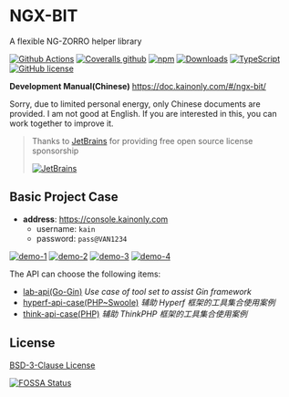 # NGX-BIT

A flexible NG-ZORRO helper library

[![Github Actions](https://img.shields.io/github/workflow/status/kainonly/ngx-bit/bit_test?style=flat-square)](https://github.com/kainonly/ngx-bit/actions)
[![Coveralls github](https://img.shields.io/coveralls/github/kainonly/ngx-bit.svg?style=flat-square)](https://coveralls.io/github/kainonly/ngx-bit)
[![npm](https://img.shields.io/npm/v/ngx-bit.svg?style=flat-square)](https://ngx-bit.kainonly.com)
[![Downloads](https://img.shields.io/npm/dm/ngx-bit.svg?style=flat-square)](https://www.npmjs.com/package/ngx-bit)
[![TypeScript](https://img.shields.io/badge/%3C%2F%3E-TypeScript-blue.svg?style=flat-square)](https://www.typescriptlang.org/)
[![GitHub license](https://img.shields.io/github/license/kainonly/ngx-bit?style=flat-square)](https://raw.githubusercontent.com/kainonly/ngx-bit.js/main/LICENSE)

**Development Manual(Chinese)** https://doc.kainonly.com/#/ngx-bit/

Sorry, due to limited personal energy, only Chinese documents are provided. I am not good at English. If you are
interested in this, you can work together to improve it.

> Thanks to [JetBrains](https://www.jetbrains.com/?from=ngx-bit) for providing free open source license sponsorship
>
> [![JetBrains](https://raw.githubusercontent.com/kainonly/ngx-bit/main/resource/jetbrains.svg)](https://www.jetbrains.com/?from=ngx-bit)

## Basic Project Case

- **address**: https://console.kainonly.com
  - username: `kain`
  - password: `pass@VAN1234`

[![demo-1](https://github.com/kainonly/ngx-bit/blob/main/resource/demo-1.gif?raw=true)](https://console.kainonly.com)
[![demo-2](https://github.com/kainonly/ngx-bit/blob/main/resource/demo-2.gif?raw=true)](https://console.kainonly.com)
[![demo-3](https://github.com/kainonly/ngx-bit/blob/main/resource/demo-3.gif?raw=true)](https://console.kainonly.com)
[![demo-4](https://github.com/kainonly/ngx-bit/blob/main/resource/demo-4.gif?raw=true)](https://console.kainonly.com)

The API can choose the following items:

- [lab-api(Go-Gin)](https://github.com/kain-lab/lab-api) _Use case of tool set to assist Gin framework_
- [hyperf-api-case(PHP~Swoole)](https://github.com/kainonly/hyperf-api-case) _辅助 Hyperf 框架的工具集合使用案例_
- [think-api-case(PHP)](https://github.com/kainonly/think-api-case) _辅助 ThinkPHP 框架的工具集合使用案例_

## License

[BSD-3-Clause License](https://github.com/kainonly/ngx-bit/blob/main/LICENSE)

[![FOSSA Status](https://app.fossa.com/api/projects/git%2Bgithub.com%2Fkainonly%2Fngx-bit.svg?type=large)](https://app.fossa.com/projects/git%2Bgithub.com%2Fkainonly%2Fngx-bit?ref=badge_large)
